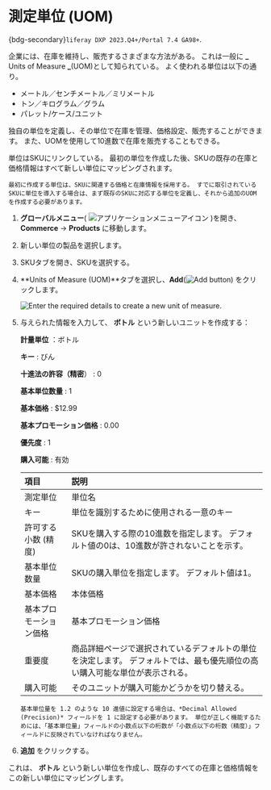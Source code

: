 # 測定単位 (UOM)

{bdg-secondary}`liferay DXP 2023.Q4+/Portal 7.4 GA98+`.

企業には、在庫を維持し、販売するさまざまな方法がある。 これは一般に **_** Units of Measure **_**(UOM)として知られている。 よく使われる単位は以下の通り。

* メートル／センチメートル／ミリメートル
* トン／キログラム／グラム
* パレット/ケース/ユニット

独自の単位を定義し、その単位で在庫を管理、価格設定、販売することができます。 また、UOMを使用して10進数で在庫を販売することもできる。

単位はSKUにリンクしている。 最初の単位を作成した後、SKUの既存の在庫と価格情報はすべて新しい単位にマッピングされます。

```{important}
最初に作成する単位は、SKUに関連する価格と在庫情報を採用する。 すでに取引されているSKUに単位を導入する場合は、まず既存のSKUに対応する単位を定義し、それから追加のUOMを作成する必要があります。
```

1. **グローバルメニュー**( ![アプリケーションメニューアイコン](../../../images/icon-applications-menu.png) )を開き、 **Commerce** &rarr; **Products** に移動します。

1. 新しい単位の製品を選択します。

1. SKUタブを開き、SKUを選択する。

1. **Units of Measure (UOM)**タブを選択し、**Add**(![Add button](../../../images/icon-add.png)) をクリックします。

   ![Enter the required details to create a new unit of measure.](./units-of-measure/images/01.png)

1. 与えられた情報を入力して、 **ボトル** という新しいユニットを作成する：

   **計量単位** ：ボトル

   **キー** : びん

   **十進法の許容（精密**） :  0

   **基本単位数量** : 1

   **基本価格** :  $12.99

   **基本プロモーション価格** : 0.00

   **優先度** : 1

   **購入可能** : 有効

   | 項目          | 説明                                                             |
   | :---------- | :------------------------------------------------------------- |
   | 測定単位        | 単位名                                                            |
   | キー          | 単位を識別するために使用される一意のキー                                           |
   | 許可する小数 (精度) | SKUを購入する際の10進数を指定します。 デフォルト値の0は、10進数が許されないことを示す。               |
   | 基本単位数量      | SKUの購入単位を指定します。 デフォルト値は1。                                      |
   | 基本価格        | 本体価格                                                           |
   | 基本プロモーション価格 | 基本プロモーション価格                                                    |
   | 重要度         | 商品詳細ページで選択されているデフォルトの単位を決定します。 デフォルトでは、最も優先順位の高い購入可能な単位が表示される。 |
   | 購入可能        | そのユニットが購入可能かどうかを切り替える。                                         |

   ```{note}
   基本単位量を 1.2 のような 10 進値に設定する場合は、*Decimal Allowed (Precision)* フィールドを 1 に設定する必要があります。 単位が正しく機能するためには、「基本単位量」フィールドの小数点以下の桁数が「小数点以下の桁数（精度）」フィールドに反映されていなければなりません。 
   ```

1. **追加** をクリックする。

これは、 **ボトル** という新しい単位を作成し、既存のすべての在庫と価格情報をこの新しい単位にマッピングします。
